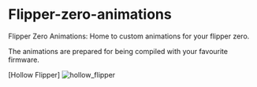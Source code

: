 # Flipper-zero-animations
Flipper Zero Animations: Home to custom animations for your flipper zero.

The animations are prepared for being compiled with your favourite firmware.

[Hollow Flipper]
![hollow_flipper](https://github.com/nenomg/Flipper-zero-animations/assets/105873794/58aef2de-0485-4c4f-a383-5163a58c320c)
